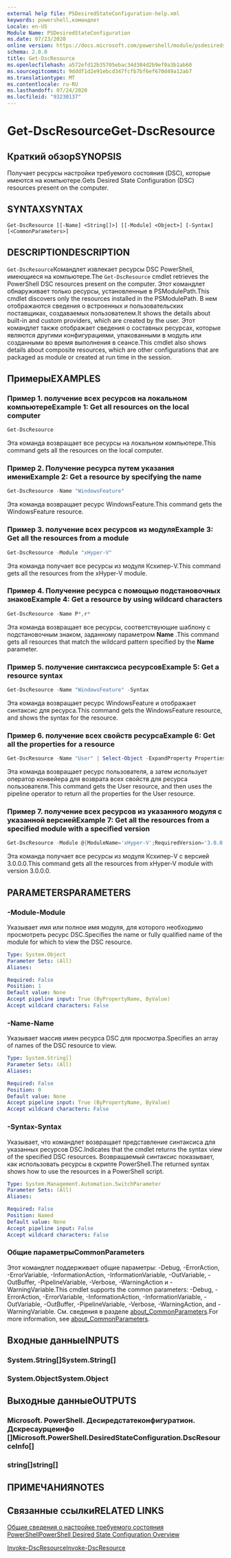 ```yaml
---
external help file: PSDesiredStateConfiguration-help.xml
keywords: powershell,командлет
Locale: en-US
Module Name: PSDesiredStateConfiguration
ms.date: 07/23/2020
online version: https://docs.microsoft.com/powershell/module/psdesiredstateconfiguration/get-dscresource?view=powershell-7.1&WT.mc_id=ps-gethelp
schema: 2.0.0
title: Get-DscResource
ms.openlocfilehash: a572efd12b35705ebac34d304d2b9ef0a3b1ab60
ms.sourcegitcommit: 9dddf1d2e91ebcd347fcfb7bf6ef670d49a12ab7
ms.translationtype: MT
ms.contentlocale: ru-RU
ms.lasthandoff: 07/24/2020
ms.locfileid: "93230137"
---
```

# <span data-ttu-id="1a539-103">Get-DscResource</span><span class="sxs-lookup"><span data-stu-id="1a539-103">Get-DscResource</span></span>

## <span data-ttu-id="1a539-104">Краткий обзор</span><span class="sxs-lookup"><span data-stu-id="1a539-104">SYNOPSIS</span></span>
<span data-ttu-id="1a539-105">Получает ресурсы настройки требуемого состояния (DSC), которые имеются на компьютере.</span><span class="sxs-lookup"><span data-stu-id="1a539-105">Gets Desired State Configuration (DSC) resources present on the computer.</span></span>

## <span data-ttu-id="1a539-106">SYNTAX</span><span class="sxs-lookup"><span data-stu-id="1a539-106">SYNTAX</span></span>

```
Get-DscResource [[-Name] <String[]>] [[-Module] <Object>] [-Syntax] [<CommonParameters>]
```

## <span data-ttu-id="1a539-107">DESCRIPTION</span><span class="sxs-lookup"><span data-stu-id="1a539-107">DESCRIPTION</span></span>

<span data-ttu-id="1a539-108">`Get-DscResource`Командлет извлекает ресурсы DSC PowerShell, имеющиеся на компьютере.</span><span class="sxs-lookup"><span data-stu-id="1a539-108">The `Get-DscResource` cmdlet retrieves the PowerShell DSC resources present on the computer.</span></span> <span data-ttu-id="1a539-109">Этот командлет обнаруживает только ресурсы, установленные в PSModulePath.</span><span class="sxs-lookup"><span data-stu-id="1a539-109">This cmdlet discovers only the resources installed in the PSModulePath.</span></span> <span data-ttu-id="1a539-110">В нем отображаются сведения о встроенных и пользовательских поставщиках, создаваемых пользователем.</span><span class="sxs-lookup"><span data-stu-id="1a539-110">It shows the details about built-in and custom providers, which are created by the user.</span></span> <span data-ttu-id="1a539-111">Этот командлет также отображает сведения о составных ресурсах, которые являются другими конфигурациями, упакованными в модуль или созданными во время выполнения в сеансе.</span><span class="sxs-lookup"><span data-stu-id="1a539-111">This cmdlet also shows details about composite resources, which are other configurations that are packaged as module or created at run time in the session.</span></span>

## <span data-ttu-id="1a539-112">Примеры</span><span class="sxs-lookup"><span data-stu-id="1a539-112">EXAMPLES</span></span>

### <span data-ttu-id="1a539-113">Пример 1. получение всех ресурсов на локальном компьютере</span><span class="sxs-lookup"><span data-stu-id="1a539-113">Example 1: Get all resources on the local computer</span></span>

```powershell
Get-DscResource
```

<span data-ttu-id="1a539-114">Эта команда возвращает все ресурсы на локальном компьютере.</span><span class="sxs-lookup"><span data-stu-id="1a539-114">This command gets all the resources on the local computer.</span></span>

### <span data-ttu-id="1a539-115">Пример 2. Получение ресурса путем указания имени</span><span class="sxs-lookup"><span data-stu-id="1a539-115">Example 2: Get a resource by specifying the name</span></span>

```powershell
Get-DscResource -Name "WindowsFeature"
```

<span data-ttu-id="1a539-116">Эта команда возвращает ресурс WindowsFeature.</span><span class="sxs-lookup"><span data-stu-id="1a539-116">This command gets the WindowsFeature resource.</span></span>

### <span data-ttu-id="1a539-117">Пример 3. получение всех ресурсов из модуля</span><span class="sxs-lookup"><span data-stu-id="1a539-117">Example 3: Get all the resources from a module</span></span>

```powershell
Get-DscResource -Module "xHyper-V"
```

<span data-ttu-id="1a539-118">Эта команда получает все ресурсы из модуля Ксхипер-V.</span><span class="sxs-lookup"><span data-stu-id="1a539-118">This command gets all the resources from the xHyper-V module.</span></span>

### <span data-ttu-id="1a539-119">Пример 4. Получение ресурса с помощью подстановочных знаков</span><span class="sxs-lookup"><span data-stu-id="1a539-119">Example 4: Get a resource by using wildcard characters</span></span>

```powershell
Get-DscResource -Name P*,r*
```

<span data-ttu-id="1a539-120">Эта команда возвращает все ресурсы, соответствующие шаблону с подстановочным знаком, заданному параметром **Name** .</span><span class="sxs-lookup"><span data-stu-id="1a539-120">This command gets all resources that match the wildcard pattern specified by the **Name** parameter.</span></span>

### <span data-ttu-id="1a539-121">Пример 5. получение синтаксиса ресурсов</span><span class="sxs-lookup"><span data-stu-id="1a539-121">Example 5: Get a resource syntax</span></span>

```powershell
Get-DscResource -Name "WindowsFeature" -Syntax
```

<span data-ttu-id="1a539-122">Эта команда возвращает ресурс WindowsFeature и отображает синтаксис для ресурса.</span><span class="sxs-lookup"><span data-stu-id="1a539-122">This command gets the WindowsFeature resource, and shows the syntax for the resource.</span></span>

### <span data-ttu-id="1a539-123">Пример 6. получение всех свойств ресурса</span><span class="sxs-lookup"><span data-stu-id="1a539-123">Example 6: Get all the properties for a resource</span></span>

```powershell
Get-DscResource -Name "User" | Select-Object -ExpandProperty Properties
```

<span data-ttu-id="1a539-124">Эта команда возвращает  ресурс пользователя, а затем использует оператор конвейера для возврата всех свойств для ресурса пользователя.</span><span class="sxs-lookup"><span data-stu-id="1a539-124">This command gets the User resource, and then uses the pipeline operator to return all the properties for the User resource.</span></span>

### <span data-ttu-id="1a539-125">Пример 7. получение всех ресурсов из указанного модуля с указанной версией</span><span class="sxs-lookup"><span data-stu-id="1a539-125">Example 7: Get all the resources from a specified module with a specified version</span></span>

```powershell
Get-DscResource -Module @{ModuleName='xHyper-V';RequiredVersion='3.0.0.0'}
```

<span data-ttu-id="1a539-126">Эта команда получает все ресурсы из модуля Ксхипер-V с версией 3.0.0.0.</span><span class="sxs-lookup"><span data-stu-id="1a539-126">This command gets all the resources from xHyper-V module with version 3.0.0.0.</span></span>

## <span data-ttu-id="1a539-127">PARAMETERS</span><span class="sxs-lookup"><span data-stu-id="1a539-127">PARAMETERS</span></span>

### <span data-ttu-id="1a539-128">-Module</span><span class="sxs-lookup"><span data-stu-id="1a539-128">-Module</span></span>

<span data-ttu-id="1a539-129">Указывает имя или полное имя модуля, для которого необходимо просмотреть ресурс DSC.</span><span class="sxs-lookup"><span data-stu-id="1a539-129">Specifies the name or fully qualified name of the module for which to view the DSC resource.</span></span>

```yaml
Type: System.Object
Parameter Sets: (All)
Aliases:

Required: False
Position: 1
Default value: None
Accept pipeline input: True (ByPropertyName, ByValue)
Accept wildcard characters: False
```

### <span data-ttu-id="1a539-130">-Name</span><span class="sxs-lookup"><span data-stu-id="1a539-130">-Name</span></span>

<span data-ttu-id="1a539-131">Указывает массив имен ресурса DSC для просмотра.</span><span class="sxs-lookup"><span data-stu-id="1a539-131">Specifies an array of names of the DSC resource to view.</span></span>

```yaml
Type: System.String[]
Parameter Sets: (All)
Aliases:

Required: False
Position: 0
Default value: None
Accept pipeline input: True (ByPropertyName, ByValue)
Accept wildcard characters: False
```

### <span data-ttu-id="1a539-132">-Syntax</span><span class="sxs-lookup"><span data-stu-id="1a539-132">-Syntax</span></span>

<span data-ttu-id="1a539-133">Указывает, что командлет возвращает представление синтаксиса для указанных ресурсов DSC.</span><span class="sxs-lookup"><span data-stu-id="1a539-133">Indicates that the cmdlet returns the syntax view of the specified DSC resources.</span></span> <span data-ttu-id="1a539-134">Возвращаемый синтаксис показывает, как использовать ресурсы в скрипте PowerShell.</span><span class="sxs-lookup"><span data-stu-id="1a539-134">The returned syntax shows how to use the resources in a PowerShell script.</span></span>

```yaml
Type: System.Management.Automation.SwitchParameter
Parameter Sets: (All)
Aliases:

Required: False
Position: Named
Default value: None
Accept pipeline input: False
Accept wildcard characters: False
```

### <span data-ttu-id="1a539-135">Общие параметры</span><span class="sxs-lookup"><span data-stu-id="1a539-135">CommonParameters</span></span>

<span data-ttu-id="1a539-136">Этот командлет поддерживает общие параметры: -Debug, -ErrorAction, -ErrorVariable, -InformationAction, -InformationVariable, -OutVariable, -OutBuffer, -PipelineVariable, -Verbose, -WarningAction и -WarningVariable.</span><span class="sxs-lookup"><span data-stu-id="1a539-136">This cmdlet supports the common parameters: -Debug, -ErrorAction, -ErrorVariable, -InformationAction, -InformationVariable, -OutVariable, -OutBuffer, -PipelineVariable, -Verbose, -WarningAction, and -WarningVariable.</span></span> <span data-ttu-id="1a539-137">См. сведения в разделе [about_CommonParameters](https://go.microsoft.com/fwlink/?LinkID=113216).</span><span class="sxs-lookup"><span data-stu-id="1a539-137">For more information, see [about_CommonParameters](https://go.microsoft.com/fwlink/?LinkID=113216).</span></span>

## <span data-ttu-id="1a539-138">Входные данные</span><span class="sxs-lookup"><span data-stu-id="1a539-138">INPUTS</span></span>

### <span data-ttu-id="1a539-139">System.String[]</span><span class="sxs-lookup"><span data-stu-id="1a539-139">System.String[]</span></span>

### <span data-ttu-id="1a539-140">System.Object</span><span class="sxs-lookup"><span data-stu-id="1a539-140">System.Object</span></span>

## <span data-ttu-id="1a539-141">Выходные данные</span><span class="sxs-lookup"><span data-stu-id="1a539-141">OUTPUTS</span></span>

### <span data-ttu-id="1a539-142">Microsoft. PowerShell. Десиредстатеконфигуратион. Дскресаурцеинфо []</span><span class="sxs-lookup"><span data-stu-id="1a539-142">Microsoft.PowerShell.DesiredStateConfiguration.DscResourceInfo[]</span></span>

### <span data-ttu-id="1a539-143">string[]</span><span class="sxs-lookup"><span data-stu-id="1a539-143">string[]</span></span>

## <span data-ttu-id="1a539-144">ПРИМЕЧАНИЯ</span><span class="sxs-lookup"><span data-stu-id="1a539-144">NOTES</span></span>

## <span data-ttu-id="1a539-145">Связанные ссылки</span><span class="sxs-lookup"><span data-stu-id="1a539-145">RELATED LINKS</span></span>

[<span data-ttu-id="1a539-146">Общие сведения о настройке требуемого состояния PowerShell</span><span class="sxs-lookup"><span data-stu-id="1a539-146">PowerShell Desired State Configuration Overview</span></span>](/powershell/scripting/dsc/overview/overview)

[<span data-ttu-id="1a539-147">Invoke-DscResource</span><span class="sxs-lookup"><span data-stu-id="1a539-147">Invoke-DscResource</span></span>](/powershell/module/PSDesiredStateConfiguration/Invoke-DscResource)

